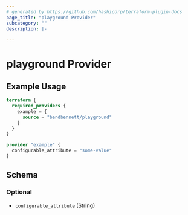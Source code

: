```yaml
---
# generated by https://github.com/hashicorp/terraform-plugin-docs
page_title: "playground Provider"
subcategory: ""
description: |-
  
---
```


# playground Provider



## Example Usage

```terraform
terraform {
  required_providers {
    example = {
      source = "bendbennett/playground"
    }
  }
}

provider "example" {
  configurable_attribute = "some-value"
}
```

<!-- schema generated by tfplugindocs -->
## Schema

### Optional

- `configurable_attribute` (String)
